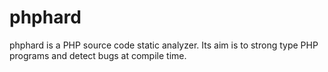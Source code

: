 phphard
=======

phphard is a PHP source code static analyzer. Its aim is to strong type PHP programs and detect bugs at compile time.
